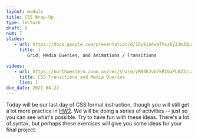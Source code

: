 ```yaml
---
layout: module
title: CSS Wrap-Up
type: lecture
draft: 0
num: 7
slides:
   - url: https://docs.google.com/presentation/d/1Qy9jA4waThszky2JmJQLuJNU-mImagR7XWn2hvIBs0Q/edit?usp=sharing
     title: |
        Grid, Media Queries, and Animations / Transitions

videos: 
   - url: https://northwestern.zoom.us/rec/share/yM94EJvb7kRIGaPL023jcakjMN6_eaa8gCgd-PYEnkiauej5vwiSFu0rdQ5hrswg
     title: CSS Transitions and Media Queries
     live: 1
due_date: 2021-04-27
---
```


Today will be our last day of CSS formal instruction, though you will still get a lot more practice in [HW2](../assignments/hw2). We will be doing a series of activities -- just so you can see what's possible. Try to have fun with these ideas. There's a lot of syntax, but perhaps these exercises will give you some ideas for your final project.